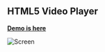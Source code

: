 ## HTML5 Video Player

**[Demo is here](http://kuznetsovanton.ru/games/videoapi/)**

![Screen](http://d.snfr.us/rngX+)